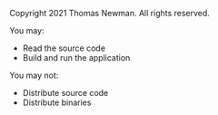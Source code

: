 Copyright 2021 Thomas Newman. All rights reserved.

You may:
- Read the source code
- Build and run the application

You may not:
- Distribute source code
- Distribute binaries
